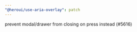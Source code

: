 ```yaml
---
"@heroui/use-aria-overlay": patch
---
```


prevent modal/drawer from closing on press instead (#5616)
